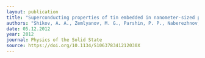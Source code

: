 ```yaml
---
layout: publication
title: "Superconducting properties of tin embedded in nanometer-sized pores of glass"
authors: "Shikov, A. A., Zemlyanov, M. G., Parshin, P. P., Naberezhnov, A. A., & Kumzerov, Y. A."
date: 05.12.2012
year: 2012
journal: Physics of the Solid State
source: https://doi.org/10.1134/S106378341212030X
---
```

